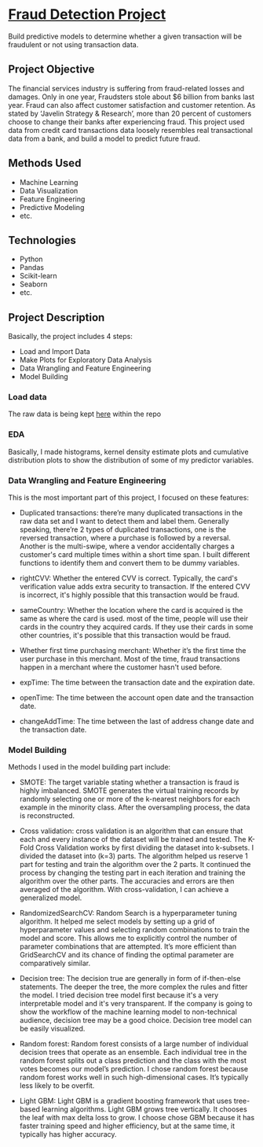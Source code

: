 # [Fraud Detection Project](https://github.com/Alisaahy/Fraud-Detection-Project/blob/master/ML_project_Fraud_detection.ipynb)
Build predictive models to determine whether a given transaction will be fraudulent or not using transaction data.

## Project Objective
The financial services industry is suffering from fraud-related losses and damages. Only in one year, Fraudsters stole about $6 billion from banks last year. Fraud can also affect customer satisfaction and customer retention. As stated by ‘Javelin Strategy & Research’, more than 20 percent of customers choose to change their banks after experiencing fraud. This project used data from credit card transactions data loosely resembles real transactional data from a bank, and build a model to predict future fraud.

## Methods Used
- Machine Learning
- Data Visualization
- Feature Engineering
- Predictive Modeling
- etc.

## Technologies
- Python
- Pandas
- Scikit-learn
- Seaborn
- etc. 

## Project Description
Basically, the project includes 4 steps: 
- Load and Import Data
- Make Plots for Exploratory Data Analysis
- Data Wrangling and Feature Engineering
- Model Building
 
### Load data
The raw data is being kept [here](https://github.com/Alisaahy/Fraud_detection_ML_project/blob/master/src/transactions.txt.zip) within the repo

### EDA
Basically, I made histograms, kernel density estimate plots and cumulative distribution plots to show the distribution of some of my predictor variables.

### Data Wrangling and Feature Engineering
This is the most important part of this project, I focused on these features:
- Duplicated transactions: there’re many duplicated transactions in the raw data set and I want to detect them and label them. Generally speaking, there’re 2 types of duplicated transactions, one is the reversed transaction, where a purchase is followed by a reversal. Another is the multi-swipe, where a vendor accidentally charges a customer's card multiple times within a short time span. I built different functions to identify them and convert them to be dummy variables.

- rightCVV: Whether the entered CVV is correct. Typically, the card's verification value adds extra security to transaction. If the entered CVV is incorrect, it's highly possible that this transaction would be fraud.

- sameCountry: Whether the location where the card is acquired is the same as where the card is used. most of the time, people will use their cards in the country they acquired cards. If they use their cards in some other countries, it's possible that this transaction would be fraud.

- Whether first time purchasing merchant: Whether it’s the first time the user purchase in this merchant. Most of the time, fraud transactions happen in a merchant where the customer hasn't used before.

- expTime: The time between the transaction date and the expiration date.

- openTime: The time between the account open date and the transaction date.

- changeAddTime: The time between the last of address change date and the transaction date.

### Model Building
Methods I used in the model building part include:
- SMOTE: The target variable stating whether a transaction is fraud is highly imbalanced. SMOTE generates the virtual training records by randomly selecting one or more of the k-nearest neighbors for each example in the minority class. After the oversampling process, the data is reconstructed.

- Cross validation: cross validation is an algorithm that can ensure that each and every instance of the dataset will be trained and tested. The K-Fold Cross Validation works by first dividing the dataset into k-subsets. I divided the dataset into (k=3) parts. The algorithm helped us reserve 1 part for testing and train the algorithm over the 2 parts. It continued the process by changing the testing part in each iteration and training the algorithm over the other parts. The accuracies and errors are then averaged of the algorithm. With cross-validation, I can achieve a generalized model.

- RandomizedSearchCV: Random Search is a hyperparameter tuning algorithm. It helped me select models by setting up a grid of hyperparameter values and selecting random combinations to train the model and score. This allows me to explicitly control the number of parameter combinations that are attempted. It’s more efficient than GridSearchCV and its chance of finding the optimal parameter are comparatively similar.

- Decision tree: The decision true are generally in form of if-then-else statements. The deeper the tree, the more complex the rules and fitter the model.
I tried decision tree model first because it's a very interpretable model and it's very transparent. If the company is going to show the workflow of the machine learning model to non-technical audience, decision tree may be a good choice. Decision tree model can be easily visualized.

- Random forest: Random forest consists of a large number of individual decision trees that operate as an ensemble. Each individual tree in the random forest splits out a class prediction and the class with the most votes becomes our model’s prediction. I chose random forest because random forest works well in such high-dimensional cases. It’s typically less likely to be overfit.

- Light GBM: Light GBM is a gradient boosting framework that uses tree-based learning algorithms. Light GBM grows tree vertically. It chooses the leaf with max delta loss to grow. I choose chose GBM because it has faster training speed and higher efficiency, but at the same time, it typically has higher accuracy.
